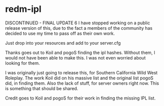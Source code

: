 # redm-ipl

DISCONTINUED - FINAL UPDATE 6
I have stopped working on a public release version of this, due to the fact a members of the community has decided to use my time to pass off as their own work.

Just drop into your resources and add to your server.cfg

Thanks goes out to Koil and pogoS finding the ipl hashes.  Without them, I would not have been able to make this. I was not even worried about looking for them.

I was originally just going to release this, for Southern California Wild West Roleplay. The work Koil did on his massive list and the original list pogoS did, in finding them. Also the lack of stuff, for server owners right now.  This is something that should be shared.

Credit goes to Koil and pogoS for their work in finding the missing IPL list.
